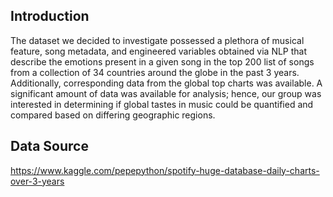 ##  Introduction

The dataset we decided to investigate possessed a plethora of musical feature, song metadata, and engineered
variables obtained via NLP that describe the emotions present in a given song in the top 200 list of songs from a
collection of 34 countries around the globe in the past 3 years. Additionally, corresponding data from the global top
charts was available. A significant amount of data was available for analysis; hence, our group was interested in
determining if global tastes in music could be quantified and compared based on differing geographic regions.

##  Data Source
https://www.kaggle.com/pepepython/spotify-huge-database-daily-charts-over-3-years
